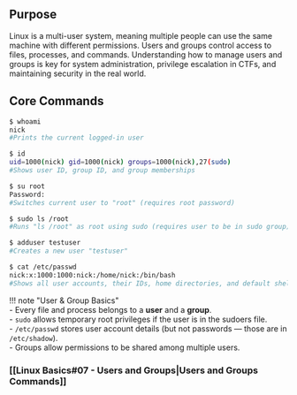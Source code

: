 ## Purpose
Linux is a multi-user system, meaning multiple people can use the same machine with different permissions. Users and groups control access to files, processes, and commands. Understanding how to manage users and groups is key for system administration, privilege escalation in CTFs, and maintaining security in the real world.

## Core Commands
```bash
$ whoami
nick
#Prints the current logged-in user

$ id
uid=1000(nick) gid=1000(nick) groups=1000(nick),27(sudo)
#Shows user ID, group ID, and group memberships

$ su root
Password:
#Switches current user to "root" (requires root password)

$ sudo ls /root
#Runs "ls /root" as root using sudo (requires user to be in sudo group)

$ adduser testuser
#Creates a new user "testuser"

$ cat /etc/passwd
nick:x:1000:1000:nick:/home/nick:/bin/bash
#Shows all user accounts, their IDs, home directories, and default shells
```

!!! note "User & Group Basics"  
	- Every file and process belongs to a **user** and a **group**.  
	- `sudo` allows temporary root privileges if the user is in the sudoers file.  
	- `/etc/passwd` stores user account details (but not passwords — those are in `/etc/shadow`).  
	- Groups allow permissions to be shared among multiple users.

### [[Linux Basics#07 - Users and Groups|Users and Groups Commands]]